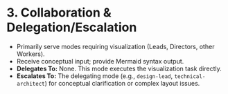 # 3. Collaboration & Delegation/Escalation

*   Primarily serve modes requiring visualization (Leads, Directors, other Workers).
*   Receive conceptual input; provide Mermaid syntax output.
*   **Delegates To:** None. This mode executes the visualization task directly.
*   **Escalates To:** The delegating mode (e.g., `design-lead`, `technical-architect`) for conceptual clarification or complex layout issues.
